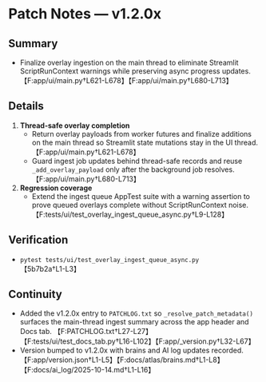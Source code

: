 # Patch Notes — v1.2.0x

## Summary
- Finalize overlay ingestion on the main thread to eliminate Streamlit ScriptRunContext warnings while preserving async progress updates. 【F:app/ui/main.py†L621-L678】【F:app/ui/main.py†L680-L713】

## Details
1. **Thread-safe overlay completion**
   - Return overlay payloads from worker futures and finalize additions on the main thread so Streamlit state mutations stay in the UI thread. 【F:app/ui/main.py†L621-L678】
   - Guard ingest job updates behind thread-safe records and reuse `_add_overlay_payload` only after the background job resolves. 【F:app/ui/main.py†L680-L713】
2. **Regression coverage**
   - Extend the ingest queue AppTest suite with a warning assertion to prove queued overlays complete without ScriptRunContext noise. 【F:tests/ui/test_overlay_ingest_queue_async.py†L9-L128】

## Verification
- `pytest tests/ui/test_overlay_ingest_queue_async.py` 【5b7b2a†L1-L3】

## Continuity
- Added the v1.2.0x entry to `PATCHLOG.txt` so `_resolve_patch_metadata()` surfaces the main-thread ingest summary across the app header and Docs tab. 【F:PATCHLOG.txt†L27-L27】【F:tests/ui/test_docs_tab.py†L16-L102】【F:app/_version.py†L32-L67】
- Version bumped to v1.2.0x with brains and AI log updates recorded. 【F:app/version.json†L1-L5】【F:docs/atlas/brains.md†L1-L8】【F:docs/ai_log/2025-10-14.md†L1-L16】
